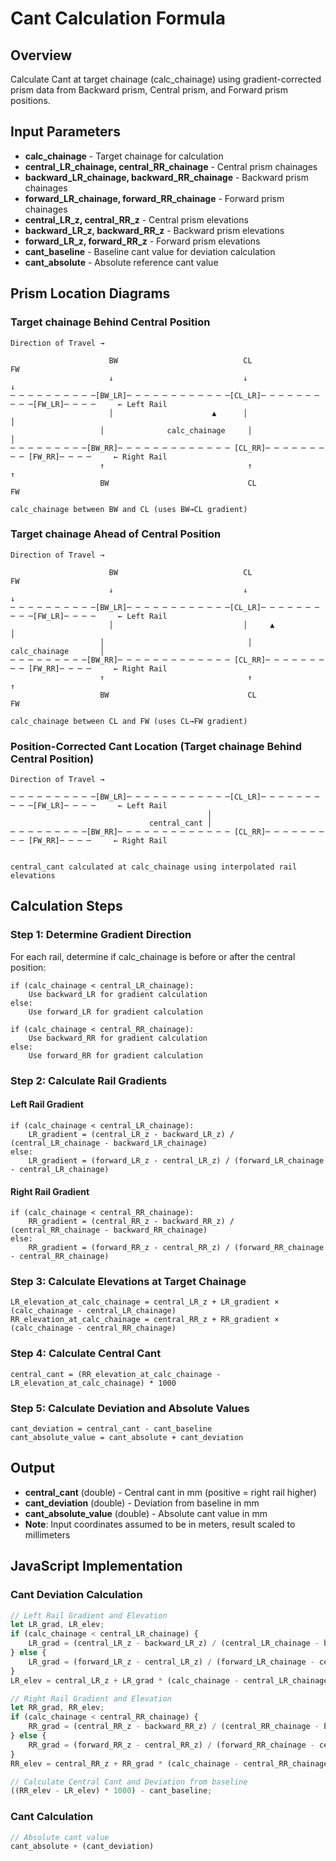 # Cant Calculation Formula

## Overview
Calculate Cant at target chainage (calc_chainage) using gradient-corrected prism data from Backward prism, Central prism, and Forward prism positions.

## Input Parameters
- **calc_chainage** - Target chainage for calculation
- **central_LR_chainage, central_RR_chainage** - Central prism chainages
- **backward_LR_chainage, backward_RR_chainage** - Backward prism chainages
- **forward_LR_chainage, forward_RR_chainage** - Forward prism chainages
- **central_LR_z, central_RR_z** - Central prism elevations
- **backward_LR_z, backward_RR_z** - Backward prism elevations
- **forward_LR_z, forward_RR_z** - Forward prism elevations
- **cant_baseline** - Baseline cant value for deviation calculation
- **cant_absolute** - Absolute reference cant value

## Prism Location Diagrams

### Target chainage Behind Central Position

```
Direction of Travel →

                      BW                            CL                        FW
                      ↓                             ↓                         ↓
─ ─ ─ ─ ─ ─ ─ ─ ─ ─[BW_LR]─ ─ ─ ─ ─ ─ ─ ─ ─ ─ ─ ─[CL_LR]─ ─ ─ ─ ─ ─ ─ ─ ─ ─[FW_LR]─ ─ ─ ─     ← Left Rail
                      │                      ▲      │                         │
                    │              calc_chainage     │                        │
─ ─ ─ ─ ─ ─ ─ ─ ─[BW_RR]─ ─ ─ ─ ─ ─ ─ ─ ─ ─ ─ ─ ─ [CL_RR]─ ─ ─ ─ ─ ─ ─ ─ ─ [FW_RR]─ ─ ─ ─     ← Right Rail
                    ↑                                ↑                        ↑
                    BW                               CL                       FW

calc_chainage between BW and CL (uses BW→CL gradient)
```

### Target chainage Ahead of Central Position

```
Direction of Travel →

                      BW                            CL                        FW
                      ↓                             ↓                         ↓
─ ─ ─ ─ ─ ─ ─ ─ ─ ─[BW_LR]─ ─ ─ ─ ─ ─ ─ ─ ─ ─ ─ ─[CL_LR]─ ─ ─ ─ ─ ─ ─ ─ ─ ─[FW_LR]─ ─ ─ ─     ← Left Rail
                      │                             │     ▲                   │
                    │                                │    calc_chainage       │
─ ─ ─ ─ ─ ─ ─ ─ ─[BW_RR]─ ─ ─ ─ ─ ─ ─ ─ ─ ─ ─ ─ ─ [CL_RR]─ ─ ─ ─ ─ ─ ─ ─ ─ [FW_RR]─ ─ ─ ─     ← Right Rail
                    ↑                                ↑                        ↑
                    BW                               CL                       FW

calc_chainage between CL and FW (uses CL→FW gradient)
```

### Position-Corrected Cant Location (Target chainage Behind Central Position)

```
Direction of Travel →

─ ─ ─ ─ ─ ─ ─ ─ ─ ─[BW_LR]─ ─ ─ ─ ─ ─ ─ ─ ─ ─ ─ ─[CL_LR]─ ─ ─ ─ ─ ─ ─ ─ ─ ─[FW_LR]─ ─ ─ ─     ← Left Rail
                                            │                        
                               central_cant │                   
─ ─ ─ ─ ─ ─ ─ ─ ─[BW_RR]─ ─ ─ ─ ─ ─ ─ ─ ─ ─ ─ ─ ─ [CL_RR]─ ─ ─ ─ ─ ─ ─ ─ ─ [FW_RR]─ ─ ─ ─     ← Right Rail


central_cant calculated at calc_chainage using interpolated rail elevations
```

## Calculation Steps

### Step 1: Determine Gradient Direction
For each rail, determine if calc_chainage is before or after the central position:

```
if (calc_chainage < central_LR_chainage):
    Use backward_LR for gradient calculation
else:
    Use forward_LR for gradient calculation

if (calc_chainage < central_RR_chainage):
    Use backward_RR for gradient calculation
else:
    Use forward_RR for gradient calculation
```

### Step 2: Calculate Rail Gradients

#### Left Rail Gradient
```
if (calc_chainage < central_LR_chainage):
    LR_gradient = (central_LR_z - backward_LR_z) / (central_LR_chainage - backward_LR_chainage)
else:
    LR_gradient = (forward_LR_z - central_LR_z) / (forward_LR_chainage - central_LR_chainage)
```

#### Right Rail Gradient
```
if (calc_chainage < central_RR_chainage):
    RR_gradient = (central_RR_z - backward_RR_z) / (central_RR_chainage - backward_RR_chainage)
else:
    RR_gradient = (forward_RR_z - central_RR_z) / (forward_RR_chainage - central_RR_chainage)
```

### Step 3: Calculate Elevations at Target Chainage
```
LR_elevation_at_calc_chainage = central_LR_z + LR_gradient × (calc_chainage - central_LR_chainage)
RR_elevation_at_calc_chainage = central_RR_z + RR_gradient × (calc_chainage - central_RR_chainage)
```

### Step 4: Calculate Central Cant
```
central_cant = (RR_elevation_at_calc_chainage - LR_elevation_at_calc_chainage) * 1000
```

### Step 5: Calculate Deviation and Absolute Values
```
cant_deviation = central_cant - cant_baseline
cant_absolute_value = cant_absolute + cant_deviation
```

## Output
- **central_cant** (double) - Central cant in mm (positive = right rail higher)
- **cant_deviation** (double) - Deviation from baseline in mm
- **cant_absolute_value** (double) - Absolute cant value in mm
- **Note**: Input coordinates assumed to be in meters, result scaled to millimeters

## JavaScript Implementation

### Cant Deviation Calculation
```javascript
// Left Rail Gradient and Elevation
let LR_grad, LR_elev;
if (calc_chainage < central_LR_chainage) {
    LR_grad = (central_LR_z - backward_LR_z) / (central_LR_chainage - backward_LR_chainage);
} else {
    LR_grad = (forward_LR_z - central_LR_z) / (forward_LR_chainage - central_LR_chainage);
}
LR_elev = central_LR_z + LR_grad * (calc_chainage - central_LR_chainage);

// Right Rail Gradient and Elevation
let RR_grad, RR_elev;
if (calc_chainage < central_RR_chainage) {
    RR_grad = (central_RR_z - backward_RR_z) / (central_RR_chainage - backward_RR_chainage);
} else {
    RR_grad = (forward_RR_z - central_RR_z) / (forward_RR_chainage - central_RR_chainage);
}
RR_elev = central_RR_z + RR_grad * (calc_chainage - central_RR_chainage);

// Calculate Central Cant and Deviation from baseline
((RR_elev - LR_elev) * 1000) - cant_baseline;
```

### Cant Calculation
```javascript
// Absolute cant value
cant_absolute + (cant_deviation)
```